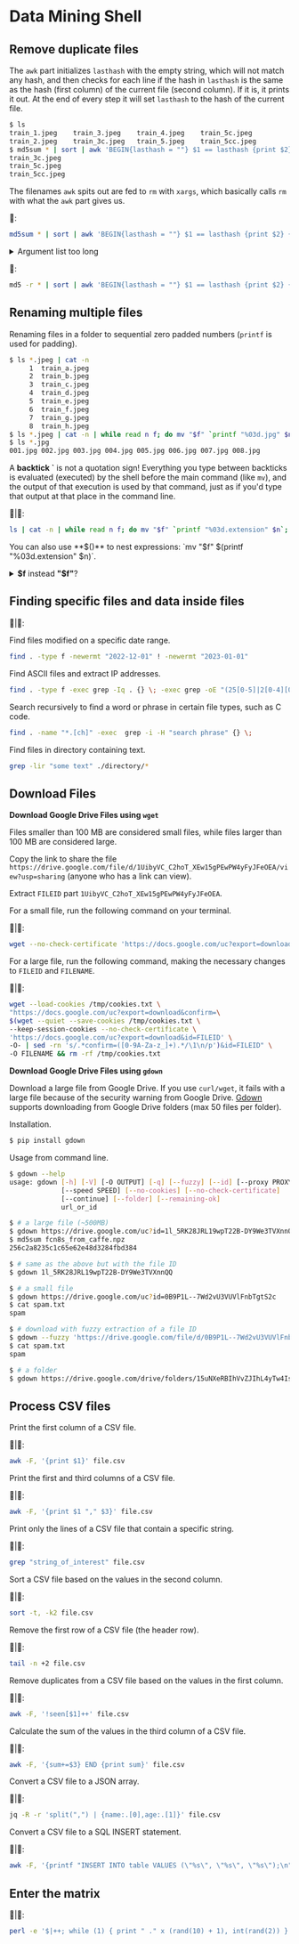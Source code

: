 # Data Mining Shell

## Remove duplicate files

The `awk` part initializes `lasthash` with the empty string, which will not match any hash, and then checks for each line if the hash in `lasthash` is the same as the hash (first column) of the current file (second column). 
If it is, it prints it out. At the end of every step it will set `lasthash` to the hash of the current file.

```bash
$ ls
train_1.jpeg	train_3.jpeg	train_4.jpeg	train_5c.jpeg
train_2.jpeg	train_3c.jpeg	train_5.jpeg	train_5cc.jpeg
$ md5sum * | sort | awk 'BEGIN{lasthash = ""} $1 == lasthash {print $2} {lasthash = $1}'
train_3c.jpeg
train_5c.jpeg
train_5cc.jpeg
```

The filenames `awk` spits out are fed to `rm` with `xargs`, which basically calls `rm` with what the `awk` part gives us.

🐧:
```bash
md5sum * | sort | awk 'BEGIN{lasthash = ""} $1 == lasthash {print $2} {lasthash = $1}' | xargs rm
```

<details>
  <summary>Argument list too long</summary>
  
  #### Colab Issue
  
  It's a kernel limitation on the size of the command line argument. This is a system issue, related to `execve` and `ARG_MAX` constant.
  Basically, the expansion produce a command (with its parameters) that exceeds the `ARG_MAX` limit.
  You can use a `for` loop instead, or the `find -exec` solution, which is much faster than a `for` loop.
  
  ```bash
  find . -name "*.jpeg" -print0 | xargs -0 md5sum | sort | awk 'BEGIN{lasthash = ""} $1 == lasthash {print $2} {lasthash = $1}' | xargs rm
  ```
  
  As noted above, the `for` loop approach is slower but more maintainable because it can adapt to more complex scenarios.
</details>

🍏:
```bash
md5 -r * | sort | awk 'BEGIN{lasthash = ""} $1 == lasthash {print $2} {lasthash = $1}' | xargs rm
```

## Renaming multiple files

Renaming files in a folder to sequential zero padded numbers (`printf` is used for padding).

```bash
$ ls *.jpeg | cat -n
     1	train_a.jpeg
     2	train_b.jpeg
     3	train_c.jpeg
     4	train_d.jpeg
     5	train_e.jpeg
     6	train_f.jpeg
     7	train_g.jpeg
     8	train_h.jpeg
$ ls *.jpeg | cat -n | while read n f; do mv "$f" `printf "%03d.jpg" $n`; done
$ ls *.jpg
001.jpg	002.jpg	003.jpg	004.jpg	005.jpg	006.jpg	007.jpg	008.jpg
```

A **backtick \`** is not a quotation sign! Everything you type between backticks is evaluated (executed) by the shell before the main command (like `mv`), and the output of that execution is used by that command, just as if you'd type that output at that place in the command line.

🐧|🍏:
```bash
ls | cat -n | while read n f; do mv "$f" `printf "%03d.extension" $n`; done
```

You can also use **$()** to nest expressions: `mv "$f" $(printf "%03d.extension" $n)`.

<details>
  <summary><b>$f</b> instead <b>"$f"</b>?</summary>
  
  **$f** instead of **"$f"** fails when filename contains spaces!
  
  The main difference is that the quoted version is not subject to field splitting by the shell.
  With double quotes the outcome of the command expansion would be fed as one parameter to the source command.
  Without quotes it would be broken up into multiple parameters, depending on the value of `IFS` (internal field separator) which contains space, `TAB` and newline by default.
  If the directory name does not contain such spaces then field splitting does not occur.
  
  As a rule of thumb, it is best to use double quotes with command substitutions and variable expansions.
</details>

## Finding specific files and data inside files

🐧|🍏:

Find files modified on a specific date range.

```bash
find . -type f -newermt "2022-12-01" ! -newermt "2023-01-01"
```

Find ASCII files and extract IP addresses.

```bash
find . -type f -exec grep -Iq . {} \; -exec grep -oE "(25[0-5]|2[0-4][0-9]|[01]?[0-9][0-9]?)\.(25[0-5]|2[0-4][0-9]|[01]?[0-9][0-9]?)\.(25[0-5]|2[0-4][0-9]|[01]?[0-9][0-9]?)\.(25[0-5]|2[0-4][0-9]|[01]?[0-9][0-9]?)" {} /dev/null \;
```

Search recursively to find a word or phrase in certain file types, such as C code.

```bash
find . -name "*.[ch]" -exec  grep -i -H "search phrase" {} \;
```

Find files in directory containing text.

```bash
grep -lir "some text" ./directory/*
```

## Download Files

**Download Google Drive Files using `wget`**

Files smaller than 100 MB are considered small files, while files larger than 100 MB are considered large.

Copy the link to share the file `https://drive.google.com/file/d/1UibyVC_C2hoT_XEw15gPEwPW4yFyJFeOEA/view?usp=sharing` (anyone who has a link can view).

Extract `FILEID` part `1UibyVC_C2hoT_XEw15gPEwPW4yFyJFeOEA`.

For a small file, run the following command on your terminal.

🐧|🍏:
```bash
wget --no-check-certificate 'https://docs.google.com/uc?export=download&id=FILEID' -O FILENAME
```

For a large file, run the following command, making the necessary changes to `FILEID` and `FILENAME`.

🐧|🍏:
```bash
wget --load-cookies /tmp/cookies.txt \
"https://docs.google.com/uc?export=download&confirm=\
$(wget --quiet --save-cookies /tmp/cookies.txt \
--keep-session-cookies --no-check-certificate \
'https://docs.google.com/uc?export=download&id=FILEID' \
-O- | sed -rn 's/.*confirm=([0-9A-Za-z_]+).*/\1\n/p')&id=FILEID" \
-O FILENAME && rm -rf /tmp/cookies.txt
```

**Download Google Drive Files using `gdown`**

Download a large file from Google Drive.
If you use `curl/wget`, it fails with a large file because of the security warning from Google Drive. 
[Gdown](https://github.com/wkentaro/gdown) supports downloading from Google Drive folders (max 50 files per folder).

Installation.

```bash
$ pip install gdown
```

Usage from command line.

```bash
$ gdown --help
usage: gdown [-h] [-V] [-O OUTPUT] [-q] [--fuzzy] [--id] [--proxy PROXY]
             [--speed SPEED] [--no-cookies] [--no-check-certificate]
             [--continue] [--folder] [--remaining-ok]
             url_or_id

$ # a large file (~500MB)
$ gdown https://drive.google.com/uc?id=1l_5RK28JRL19wpT22B-DY9We3TVXnnQQ
$ md5sum fcn8s_from_caffe.npz
256c2a8235c1c65e62e48d3284fbd384

$ # same as the above but with the file ID
$ gdown 1l_5RK28JRL19wpT22B-DY9We3TVXnnQQ

$ # a small file
$ gdown https://drive.google.com/uc?id=0B9P1L--7Wd2vU3VUVlFnbTgtS2c
$ cat spam.txt
spam

$ # download with fuzzy extraction of a file ID
$ gdown --fuzzy 'https://drive.google.com/file/d/0B9P1L--7Wd2vU3VUVlFnbTgtS2c/view?usp=sharing&resourcekey=0-WWs_XOSctfaY_0-sJBKRSQ'
$ cat spam.txt
spam

$ # a folder
$ gdown https://drive.google.com/drive/folders/15uNXeRBIhVvZJIhL4yTw4IsStMhUaaxl -O /tmp/folder --folder
```

## Process CSV files

Print the first column of a CSV file.

🐧|🍏:
```bash
awk -F, '{print $1}' file.csv
```

Print the first and third columns of a CSV file.

🐧|🍏:
```bash
awk -F, '{print $1 "," $3}' file.csv
```

Print only the lines of a CSV file that contain a specific string.

🐧|🍏:
```bash
grep "string_of_interest" file.csv
```

Sort a CSV file based on the values in the second column.

🐧|🍏:
```bash
sort -t, -k2 file.csv
```
Remove the first row of a CSV file (the header row).

🐧|🍏:
```bash
tail -n +2 file.csv
```

Remove duplicates from a CSV file based on the values in the first column.

🐧|🍏:
```bash
awk -F, '!seen[$1]++' file.csv
```

Calculate the sum of the values in the third column of a CSV file.

🐧|🍏:
```bash
awk -F, '{sum+=$3} END {print sum}' file.csv
```

Convert a CSV file to a JSON array.

🐧|🍏:
```bash
jq -R -r 'split(",") | {name:.[0],age:.[1]}' file.csv
```

Convert a CSV file to a SQL INSERT statement.

🐧|🍏:
```bash
awk -F, '{printf "INSERT INTO table VALUES (\"%s\", \"%s\", \"%s\");\n", $1, $2, $3}' file.csv
```

## Enter the matrix

🐧|🍏:
```bash
perl -e '$|++; while (1) { print " ." x (rand(10) + 1), int(rand(2)) }'
```
